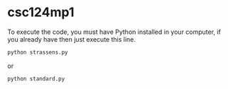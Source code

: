 # csc124mp1

To execute the code, you must have Python installed in your computer, if you already have then just execute this line.
```bash
python strassens.py
```
or
```bash
python standard.py
```
  
  
